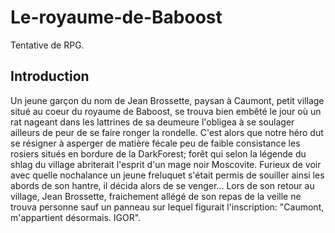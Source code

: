 Le-royaume-de-Baboost
=====================

Tentative de RPG.


Introduction
------------

Un jeune garçon du nom de Jean Brossette, paysan à Caumont, petit village situé au coeur du royaume de Baboost, se trouva bien embêté le jour où un rat nageant dans les lattrines de sa deumeure l'obligea à se soulager ailleurs de peur de se faire ronger la rondelle.
C'est alors que notre héro dut se résigner à asperger de matière fécale peu de faible consistance les rosiers situés en bordure de la DarkForest; forêt qui selon la légende du shlag du village abriterait l'esprit d'un mage noir Moscovite.
Furieux de voir avec quelle nochalance un jeune freluquet s'était permis de souiller ainsi les abords de son hantre, il décida alors de se venger...
Lors de son retour au village, Jean Brossette, fraichement allégé de son repas de la veille ne trouva personne sauf un panneau sur lequel figurait l'inscription: "Caumont, m'appartient désormais. IGOR".

